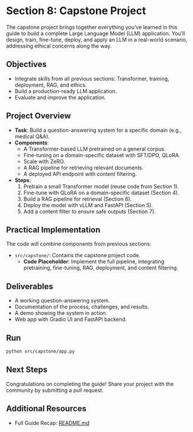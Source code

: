 # Section 8: Capstone Project

The capstone project brings together everything you’ve learned in this guide to build a complete Large Language Model (LLM) application. You’ll design, train, fine-tune, deploy, and apply an LLM in a real-world scenario, addressing ethical concerns along the way.

## Objectives
- Integrate skills from all previous sections: Transformer, training, deployment, RAG, and ethics.
- Build a production-ready LLM application.
- Evaluate and improve the application.

## Project Overview
- **Task**: Build a question-answering system for a specific domain (e.g., medical Q&A).
- **Components**:
  - A Transformer-based LLM pretrained on a general corpus.
  - Fine-tuning on a domain-specific dataset with SFT/DPO, QLoRA.
  - Scale with ZeRO.
  - A RAG pipeline for retrieving relevant documents.
  - A deployed API endpoint with content filtering.
- **Steps**:
  1. Pretrain a small Transformer model (reuse code from Section 1).
  2. Fine-tune with QLoRA on a domain-specific dataset (Section 4).
  3. Build a RAG pipeline for retrieval (Section 6).
  4. Deploy the model with vLLM and FastAPI (Section 5).
  5. Add a content filter to ensure safe outputs (Section 7).

## Practical Implementation
The code will combine components from previous sections:
- `src/capstone/`: Contains the capstone project code.
  - **Code Placeholder**: Implement the full pipeline, integrating pretraining, fine-tuning, RAG, deployment, and content filtering.

## Deliverables
- A working question-answering system.
- Documentation of the process, challenges, and results.
- A demo showing the system in action.
- Web app with Gradio UI and FastAPI backend.

## Run
```bash
python src/capstone/app.py
```
## Next Steps
Congratulations on completing the guide! Share your project with the community by submitting a pull request.

## Additional Resources
- Full Guide Recap: [README.md](../README.md)
